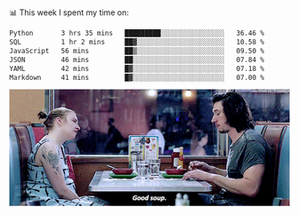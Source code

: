 📊 This week I spent my time on:
<!--START_SECTION:waka-->

```text
Python       3 hrs 35 mins   █████████░░░░░░░░░░░░░░░░   36.46 %
SQL          1 hr 2 mins     ██▓░░░░░░░░░░░░░░░░░░░░░░   10.58 %
JavaScript   56 mins         ██▒░░░░░░░░░░░░░░░░░░░░░░   09.50 %
JSON         46 mins         ██░░░░░░░░░░░░░░░░░░░░░░░   07.84 %
YAML         42 mins         █▓░░░░░░░░░░░░░░░░░░░░░░░   07.18 %
Markdown     41 mins         █▓░░░░░░░░░░░░░░░░░░░░░░░   07.00 %
```

<!--END_SECTION:waka-->


![](goodSoup.gif)
